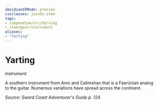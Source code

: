 ```yaml
---
obsidianUIMode: preview
cssclasses: json5e-item
tags:
- compendium/src/5e/scag
- item/gear/instrument
aliases: 
- "Yarting"
---
```

# Yarting
*Instrument*  


A southern instrument from Amn and Calimshan that is a Faerûnian analog to the guitar. Numerous variations have spread across the continent.

*Source: Sword Coast Adventurer's Guide p. 124*